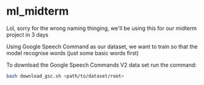 # ml_midterm

Lol, sorry for the wrong naming thinging, we'll be using this for our midterm project in 3 days

Using Google Speech Command as our dataset, we want to train so that the model recognise words (just some basic words first)

To download the Google Speech Commands V2 data set run the command:

```bash
bash download_gsc.sh <path/to/dataset/root>
```
